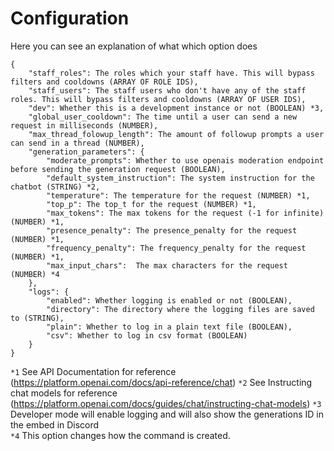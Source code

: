 # Configuration

Here you can see an explanation of what which option does

```
{
    "staff_roles": The roles which your staff have. This will bypass filters and cooldowns (ARRAY OF ROLE IDS),
    "staff_users": The staff users who don't have any of the staff roles. This will bypass filters and cooldowns (ARRAY OF USER IDS),
    "dev": Whether this is a development instance or not (BOOLEAN) *3,
    "global_user_cooldown": The time until a user can send a new request in milliseconds (NUMBER),
    "max_thread_folowup_length": The amount of followup prompts a user can send in a thread (NUMBER),
    "generation_parameters": {
        "moderate_prompts": Whether to use openais moderation endpoint before sending the generation request (BOOLEAN),
        "default_system_instruction": The system instruction for the chatbot (STRING) *2,
        "temperature": The temperature for the request (NUMBER) *1,
        "top_p": The top_t for the request (NUMBER) *1,
        "max_tokens": The max tokens for the request (-1 for infinite) (NUMBER) *1,
        "presence_penalty": The presence_penalty for the request (NUMBER) *1,
        "frequency_penalty": The frequency_penalty for the request (NUMBER) *1,
        "max_input_chars":  The max characters for the request (NUMBER) *4
    },
    "logs": {
        "enabled": Whether logging is enabled or not (BOOLEAN),
        "directory": The directory where the logging files are saved to (STRING),
        "plain": Whether to log in a plain text file (BOOLEAN),
        "csv": Whether to log in csv format (BOOLEAN)
    }
}
```

`*1` See API Documentation for reference (https://platform.openai.com/docs/api-reference/chat) 
`*2` See Instructing chat models for reference (https://platform.openai.com/docs/guides/chat/instructing-chat-models)
`*3` Developer mode will enable logging and will also show the generations ID in the embed in Discord  
`*4` This option changes how the command is created.